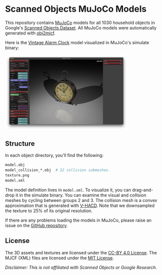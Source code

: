 # Scanned Objects MuJoCo Models

This repository contains [MuJoCo](https://mujoco.org/) models for all 1030 household objects in Google's [Scanned Objects Dataset](https://ai.googleblog.com/2022/06/scanned-objects-by-google-research.html). All MuJoCo models were automatically generated with [obj2mjcf](https://github.com/kevinzakka/obj2mjcf).

Here is the [Vintage Alarm Clock](https://app.gazebosim.org/GoogleResearch/fuel/models/Crosley_Alarm_Clock_Vintage_Metal) model visualized in MuJoCo's simulate binary:

<img src="clock.png" width="400"/>

## Structure

In each object directory, you'll find the following:

```bash
model.obj
model_collision_*.obj  # 32 collision submeshes.
texture.png
model.xml
```

The model definition lives in `model.xml`. To visualize it, you can drag-and-drop it in the simulate binary. You can examine the visual and collision meshes by cycling between groups 2 and 3. The collision mesh is a convex approximation that is generated with [V-HACD](https://github.com/kmammou/v-hacd). Note that we downsampled the texture to 25% of its original resolution.

If there are any problems loading the models in MuJoCo, please raise an issue on the [GitHub repository](https://github.com/kevinzakka/mujoco_scanned_objects).

## License

The 3D assets and textures are licensed under the [CC-BY 4.0 License](https://creativecommons.org/licenses/by/4.0/). The MJCF (XML) files are licensed under the [MIT License](LICENSE).

_Disclaimer: This is not affiliated with Scanned Objects or Google Research._
